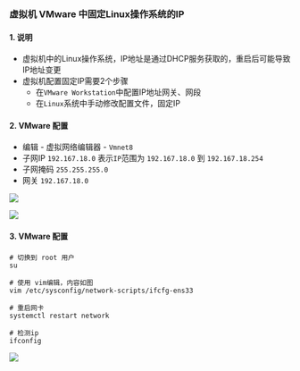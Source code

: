 ### 虚拟机 VMware 中固定Linux操作系统的IP

#### 1. 说明
* 虚拟机中的Linux操作系统，IP地址是通过DHCP服务获取的，重启后可能导致IP地址变更
* 虚拟机配置固定IP需要2个步骤
  * 在`VMware Workstation`中配置IP地址网关、网段
  * 在`Linux`系统中手动修改配置文件，固定IP

#### 2. VMware 配置
* 编辑 - 虚拟网络编辑器 - `Vmnet8`
* 子网IP `192.167.18.0` 表示`IP`范围为 `192.167.18.0` 到 `192.167.18.254`
* 子网掩码 `255.255.255.0`
* 网关 `192.167.18.0`

![](https://fgq233.github.io/imgs/linux/linux05.png)

![](https://fgq233.github.io/imgs/linux/linux06.png)



#### 3. VMware 配置
```
# 切换到 root 用户
su

# 使用 vim编辑，内容如图
vim /etc/sysconfig/network-scripts/ifcfg-ens33

# 重启网卡
systemctl restart network 

# 检测ip
ifconfig
```

![](https://fgq233.github.io/imgs/linux/linux07.png)